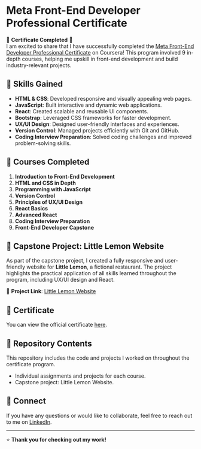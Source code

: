 # Meta Front-End Developer Professional Certificate  

🎉 **Certificate Completed** 🎉  
I am excited to share that I have successfully completed the [Meta Front-End Developer Professional Certificate](https://coursera.org/share/1dd4617ae2d9631039ca89a78783154c) on Coursera! This program involved 9 in-depth courses, helping me upskill in front-end development and build industry-relevant projects.  

## 🌟 Skills Gained  
- **HTML & CSS**: Developed responsive and visually appealing web pages.  
- **JavaScript**: Built interactive and dynamic web applications.  
- **React**: Created scalable and reusable UI components.  
- **Bootstrap**: Leveraged CSS frameworks for faster development.  
- **UX/UI Design**: Designed user-friendly interfaces and experiences.  
- **Version Control**: Managed projects efficiently with Git and GitHub.  
- **Coding Interview Preparation**: Solved coding challenges and improved problem-solving skills.  

## 📜 Courses Completed  
1. **Introduction to Front-End Development**  
2. **HTML and CSS in Depth**  
3. **Programming with JavaScript**  
4. **Version Control**  
5. **Principles of UX/UI Design**  
6. **React Basics**  
7. **Advanced React**  
8. **Coding Interview Preparation**  
9. **Front-End Developer Capstone**  

## 🎨 Capstone Project: Little Lemon Website  
As part of the capstone project, I created a fully responsive and user-friendly website for **Little Lemon**, a fictional restaurant. The project highlights the practical application of all skills learned throughout the program, including UX/UI design and React.  

🔗 **Project Link**: [Little Lemon Website](https://little-lemon-website-by-ritik.netlify.app/)  

## 📜 Certificate  
You can view the official certificate [here](https://coursera.org/share/1dd4617ae2d9631039ca89a78783154c).  

## 🚀 Repository Contents  
This repository includes the code and projects I worked on throughout the certificate program.  
- Individual assignments and projects for each course.  
- Capstone project: Little Lemon Website.  

## 🤝 Connect  
If you have any questions or would like to collaborate, feel free to reach out to me on [LinkedIn](https://linkedin.com/in/ritik-kumar).  

---

⭐ **Thank you for checking out my work!**  

